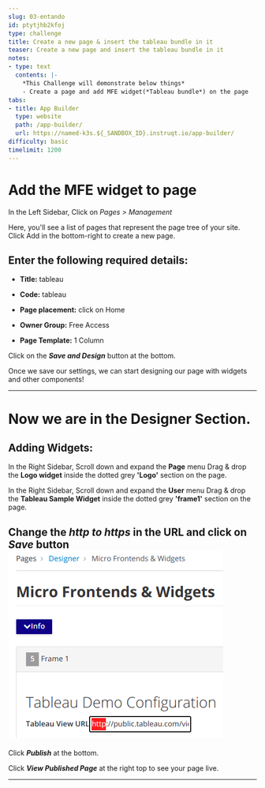 ```yaml
---
slug: 03-entando
id: ptytjhb2kfoj
type: challenge
title: Create a new page & insert the tableau bundle in it
teaser: Create a new page and insert the tableau bundle in it
notes:
- type: text
  contents: |-
    *This Challenge will demonstrate below things*
    - Create a page and add MFE widget(*Tableau bundle*) on the page
tabs:
- title: App Builder
  type: website
  path: /app-builder/
  url: https://named-k3s.${_SANDBOX_ID}.instruqt.io/app-builder/
difficulty: basic
timelimit: 1200
---
```

# Add the MFE widget to page

In the Left Sidebar, Click on *Pages > Management*

Here, you'll see a list of pages that represent the page tree of your site.
Click Add in the bottom-right to create a new page.

## Enter the following required details:

- **Title:** tableau

- **Code:** tableau

- **Page placement:** click on Home

- **Owner Group:** Free Access

- **Page Template:** 1 Column


Click on the ***Save and Design*** button at the bottom.

Once we save our settings, we can start designing our page with widgets and other components!

---

# Now we are in the Designer Section.

## Adding Widgets:

In the Right Sidebar, Scroll down and expand the **Page** menu
Drag & drop the **Logo widget** inside the dotted grey **'Logo'** section on the page.

In the Right Sidebar, Scroll down and expand the **User** menu
Drag & drop the **Tableau Sample Widget** inside the dotted grey **'frame1'** section on the page.

Change the *http to https* in the URL and click on *Save* button
![My Image](../assets/tableauConfig.png)
---

<!-- Click ***Preview*** at the top to see what your page will look like before you publish! -->

Click ***Publish*** at the bottom.

Click ***View Published Page*** at the right top to see your page live.

---